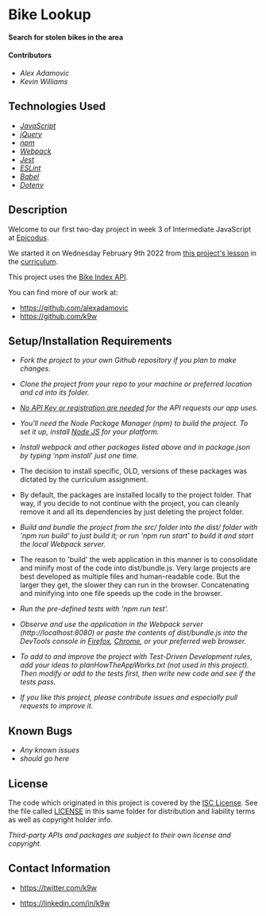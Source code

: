 # Bike Lookup

#### Search for stolen bikes in the area

#### Contributors

 * _Alex Adamovic_
 * _Kevin Williams_

## Technologies Used

* _[JavaScript](https://developer.mozilla.org/en-US/docs/Web/JavaScript)_
* _[jQuery](https://jquery.com/)_
* _[npm](https://www.npmjs.com)_
* _[Webpack](https://webpack.js.org)_
* _[Jest](https://jestjs.io)_
* _[ESLint](https://eslint.org)_
* _[Babel](https://babeljs.io)_
* _[Dotenv](https://www.npmjs.com/package/dotenv)_

## Description

Welcome to our first two-day project in week 3 of Intermediate JavaScript at
[Epicodus](https://epicodus.com).

We started it on Wednesday February 9th 2022 from [this project's
lesson](https://www.learnhowtoprogram.com/intermediate-javascript/asynchrony-and-apis/martian-weather-bike-index-api-of-choice-two-day-project)
in the [curriculum](https://learnhowtoprogram.com/).

This project uses the [Bike Index API](https://github.com/bikeindex/bike_index).

You can find more of our work at:

* https://github.com/alexadamovic
* https://github.com/k9w

## Setup/Installation Requirements

* _Fork the project to your own Github repository if you plan to make
  changes._

* _Clone the project from your repo to your machine or preferred
  location and cd into its folder._

* _[No API Key or registration are needed](https://bikeindex.org/documentation/api_v3) for the API requests our app uses._

* _You'll need the Node Package Manager (npm) to build the project. To set it up, install [Node JS](https://nodejs.org) for your platform._

* _Install webpack and other packages listed above and in package.json
  by typing 'npm install' just one time._

* The decision to install specific, OLD, versions of these packages
  was dictated by the curriculum assignment.

* By default, the packages are installed locally to the project
  folder. That way, if you decide to not continue with the project,
  you can cleanly remove it and all its dependencies by just deleting
  the project folder.

* _Build and bundle the project from the src/ folder into the dist/
  folder with 'npm run build' to just build it; or run 'npm run start' to
  build it and start the local Webpack server._

* The reason to 'build' the web application in this manner is to
  consolidate and minify most of the code into dist/bundle.js. Very
  large projects are best developed as multiple files and
  human-readable code. But the larger they get, the slower they can
  run in the browser.  Concatenating and minifying into one file
  speeds up the code in the browser.

* _Run the pre-defined tests with 'npm run test'._

* _Observe and use the application in the Webpack server
  (http://localhost:8080) or paste the contents of dist/bundle.js into
  the DevTools console in
  [Firefox](https://www.mozilla.org/en-US/firefox),
  [Chrome](https://www.google.com/chrome), or your preferred web
  browser._

* _To add to and improve the project with Test-Driven Development
  rules, add your ideas to planHowTheAppWorks.txt (not used in this 
  project). Then modify or add to the tests first, then write new code 
  and see if the tests pass._

* _If you like this project, please contribute issues and especially
  pull requests to improve it._

## Known Bugs

* _Any known issues_
* _should go here_

## License

The code which originated in this project is covered by the [ISC
License](https://choosealicense.com/licenses/isc). See the file called
[LICENSE](https://github.com/k9w/super-galactic/blob/main/LICENSE) in
this same folder for distribution and liability terms as well as
copyright holder info.

_Third-party APIs and packages are subject to their own license and
copyright._

## Contact Information

 - <https://twitter.com/k9w>

 - <https://linkedin.com/in/k9w>

